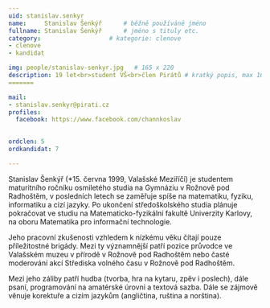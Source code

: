 ```yaml
---
uid: stanislav.senkyr
name:     Stanislav Šenkýř  	# běžně používáné jméno
fullname: Stanislav Šenkýř  	# jméno s tituly etc.
category:                   # kategorie: clenove
- clenove
- kandidat

img: people/stanislav-senkyr.jpg   # 165 x 220
description: 19 let<br>student VŠ<br>člen Pirátů # kratký popis, max 160 znaků
=======

mail:
- stanislav.senkyr@pirati.cz
profiles:
  facebook: https://www.facebook.com/channkoslav

  
ordclen: 5
ordkandidat: 7

---
```


Stanislav Šenkýř (*15. června 1999, Valašské Meziříčí) je studentem maturitního ročníku osmiletého studia na Gymnáziu v Rožnově pod Radhoštěm, v posledních letech se zaměřuje spíše na matematiku, fyziku, informatiku a cizí jazyky. Po ukončení středoškolského studia plánuje pokračovat ve studiu na Matematicko-fyzikální fakultě Univerzity Karlovy, na oboru Matematika pro informační technologie.

Jeho pracovní zkušenosti vzhledem k nízkému věku čítají pouze příležitostné brigády. Mezi ty významnější patří pozice průvodce ve Valašském muzeu v přírodě v Rožnově pod Radhoštěm nebo časté moderování akcí Střediska volného času v Rožnově pod Radhoštěm.

Mezi jeho záliby patří hudba (tvorba, hra na kytaru, zpěv i poslech), dále psaní, programování na amatérské úrovni a textová sazba. Dále se zájmově věnuje korektuře a cizím jazykům (angličtina, ruština a norština).
